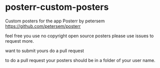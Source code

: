 # posterr-custom-posters
Custom posters for the app Posterr by petersem https://github.com/petersem/posterr

feel free you use no copyright open source posters
please use issues to request more.

want to submit yours do a pull request

to do a pull request your posters should be in a folder of your user name.
